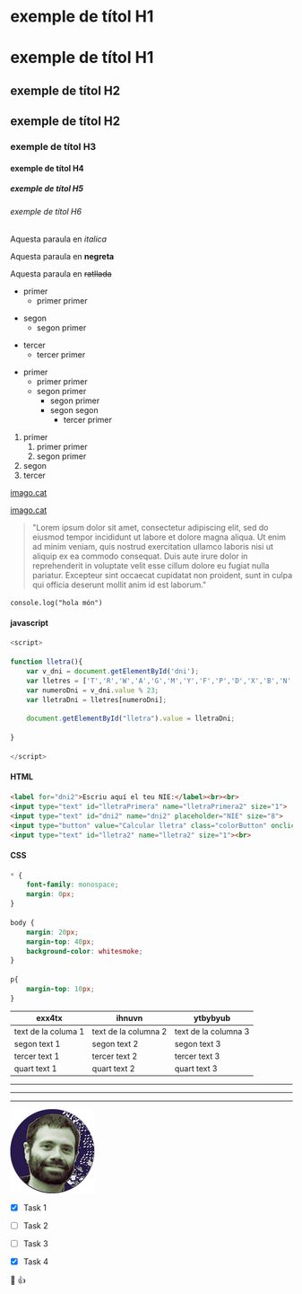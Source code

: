 <!--- Exemple Headings -->

# exemple de títol H1

exemple de títol H1
=

## exemple de títol H2

exemple de títol H2
-

### exemple de títol H3

#### exemple de títol H4

##### exemple de títol H5

###### exemple de títol H6

<!--- italica -->

Aquesta paraula en _italica_

<!--- strong -->

Aquesta paraula en **negreta**

<!--- strikethrough -->

Aquesta paraula en ~~ratllada~~

<!--- ul -->

- primer
  - primer primer
* segon
  * segon primer
+ tercer
  + tercer primer

- primer
    - primer primer
    - segon primer
        - segon primer   
        - segon segon
            - tercer primer   


<!--- ol -->

1. primer
   1. primer primer
   1. segon primer
1. segon
1. tercer

<!--- links -->

[imago.cat](https://www.imago.cat)

[imago.cat](https://www.imago.cat "web personal")

<!--- cita -->

> "Lorem ipsum dolor sit amet, consectetur adipiscing elit, sed do eiusmod tempor incididunt ut labore et dolore magna aliqua. Ut enim ad minim veniam, quis nostrud exercitation ullamco laboris nisi ut aliquip ex ea commodo consequat. Duis aute irure dolor in reprehenderit in voluptate velit esse cillum dolore eu fugiat nulla pariatur. Excepteur sint occaecat cupidatat non proident, sunt in culpa qui officia deserunt mollit anim id est laborum."



`console.log("hola món")`


#### javascript
```javascript
<script>

function lletra(){
   	var v_dni = document.getElementById('dni');
   	var lletres = ['T','R','W','A','G','M','Y','F','P','D','X','B','N','J','Z','S','Q','V','H','L','C','K','E'];
    var numeroDni = v_dni.value % 23;
    var lletraDni = lletres[numeroDni];

    document.getElementById("lletra").value = lletraDni;

}

</script>
```

#### HTML
```html
<label for="dni2">Escriu aquí el teu NIE:</label><br><br>
<input type="text" id="lletraPrimera" name="lletraPrimera2" size="1">
<input type="text" id="dni2" name="dni2" placeholder="NIE" size="8">
<input type="button" value="Calcular lletra" class="colorButton" onclick="lletra2()">
<input type="text" id="lletra2" name="lletra2" size="1"><br>
```

#### CSS
``` CSS
* {
    font-family: monospace;
    margin: 0px;
}

body {
    margin: 20px;
    margin-top: 40px;
    background-color: whitesmoke;
}

p{
    margin-top: 10px;
}
```

|exx4tx             |ihnuvn              |ytbybyub            |
|-------------------|--------------------|--------------------|
|text de la columa 1|text de la columna 2|text de la columna 3|
|segon text 1       |segon text 2        |segon text 3        |
|tercer text 1      |tercer text 2       |tercer text 3       |
|quart text 1       |quart text 2        |quart text 3        |

---
___
***

<!--- imatges -->
![imatge del jo](face2.png "el guapus")



<!--- Regles específiques de github-->

* [x] Task 1
* [ ] Task 2
* [ ] Task 3
* [x] Task 4



<!--- @nom_usuari_referent-->
:hammer: :+1:
